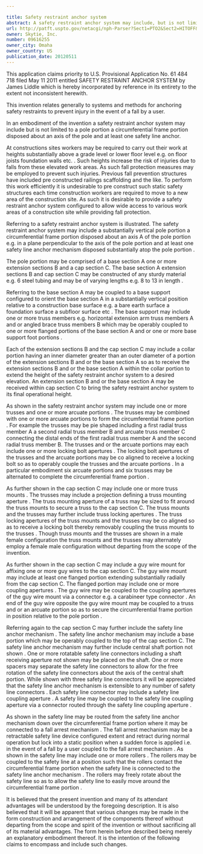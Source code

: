 ```yaml
---

title: Safety restraint anchor system
abstract: A safety restraint anchor system may include, but is not limited to: a pole portion; a circumferential frame portion disposed about an axis of the pole; and at least one safety line anchor.
url: http://patft.uspto.gov/netacgi/nph-Parser?Sect1=PTO2&Sect2=HITOFF&p=1&u=%2Fnetahtml%2FPTO%2Fsearch-adv.htm&r=1&f=G&l=50&d=PALL&S1=09616255&OS=09616255&RS=09616255
owner: Skytie, Inc.
number: 09616255
owner_city: Omaha
owner_country: US
publication_date: 20120511
---
```

This application claims priority to U.S. Provisional Application No. 61 484 718 filed May 11 2011 entitled SAFETY RESTRAINT ANCHOR SYSTEM by James Liddle which is hereby incorporated by reference in its entirety to the extent not inconsistent herewith.

This invention relates generally to systems and methods for anchoring safety restraints to prevent injury in the event of a fall by a user.

In an embodiment of the invention a safety restraint anchor system may include but is not limited to a pole portion a circumferential frame portion disposed about an axis of the pole and at least one safety line anchor.

At constructions sites workers may be required to carry out their work at heights substantially above a grade level or lower floor level e.g. on floor joists foundation walls etc. . Such heights increase the risk of injuries due to falls from these elevated work areas. As such fall protection measures may be employed to prevent such injuries. Previous fall prevention structures have included pre constructed railings scaffolding and the like. To perform this work efficiently it is undesirable to pre construct such static safety structures each time construction workers are required to move to a new area of the construction site. As such it is desirable to provide a safety restraint anchor system configured to allow wide access to various work areas of a construction site while providing fall protection.

Referring to a safety restraint anchor system is illustrated. The safety restraint anchor system may include a substantially vertical pole portion a circumferential frame portion disposed about an axis A of the pole portion e.g. in a plane perpendicular to the axis of the pole portion and at least one safety line anchor mechanism disposed substantially atop the pole portion .

The pole portion may be comprised of a base section A one or more extension sections B and a cap section C. The base section A extension sections B and cap section C may be constructed of any sturdy material e.g. 6 steel tubing and may be of varying lengths e.g. 8 to 13 in length .

Referring to the base section A may be coupled to a base support configured to orient the base section A in a substantially vertical position relative to a construction base surface e.g. a bare earth surface a foundation surface a subfloor surface etc . The base support may include one or more truss members e.g. horizontal extension arm truss members A and or angled brace truss members B which may be operably coupled to one or more flanged portions of the base section A and or one or more base support foot portions .

Each of the extension sections B and the cap section C may include a collar portion having an inner diameter greater than an outer diameter of a portion of the extension sections B and or the base section A so as to receive the extension sections B and or the base section A within the collar portion to extend the height of the safety restraint anchor system to a desired elevation. An extension section B and or the base section A may be received within cap section C to bring the safety restraint anchor system to its final operational height.

As shown in the safety restraint anchor system may include one or more trusses and one or more arcuate portions . The trusses may be combined with one or more arcuate portions to form the circumferential frame portion . For example the trusses may be pie shaped including a first radial truss member A a second radial truss member B and arcuate truss member C connecting the distal ends of the first radial truss member A and the second radial truss member B. The trusses and or the arcuate portions may each include one or more locking bolt apertures . The locking bolt apertures of the trusses and the arcuate portions may be co aligned to receive a locking bolt so as to operably couple the trusses and the arcuate portions . In a particular embodiment six arcuate portions and six trusses may be alternated to complete the circumferential frame portion .

As further shown in the cap section C may include one or more truss mounts . The trusses may include a projection defining a truss mounting aperture . The truss mounting aperture of a truss may be sized to fit around the truss mounts to secure a truss to the cap section C. The truss mounts and the trusses may further include truss locking apertures . The truss locking apertures of the truss mounts and the trusses may be co aligned so as to receive a locking bolt thereby removably coupling the truss mounts to the trusses . Though truss mounts and the trusses are shown in a male female configuration the truss mounts and the trusses may alternately employ a female male configuration without departing from the scope of the invention.

As further shown in the cap section C may include a guy wire mount for affixing one or more guy wires to the cap section C. The guy wire mount may include at least one flanged portion extending substantially radially from the cap section C. The flanged portion may include one or more coupling apertures . The guy wire may be coupled to the coupling apertures of the guy wire mount via a connector e.g. a carabineer type connector . An end of the guy wire opposite the guy wire mount may be coupled to a truss and or an arcuate portion so as to secure the circumferential frame portion in position relative to the pole portion .

Referring again to the cap section C may further include the safety line anchor mechanism . The safety line anchor mechanism may include a base portion which may be operably coupled to the top of the cap section C. The safety line anchor mechanism may further include central shaft portion not shown . One or more rotatable safety line connectors including a shaft receiving aperture not shown may be placed on the shaft. One or more spacers may separate the safety line connectors to allow for the free rotation of the safety line connectors about the axis of the central shaft portion. While shown with three safety line connectors it will be appreciated that the safety line anchor mechanism is extensible to any number of safety line connectors . Each safety line connector may include a safety line coupling aperture . A safety line may be coupled to the safety line coupling aperture via a connector routed through the safety line coupling aperture .

As shown in the safety line may be routed from the safety line anchor mechanism down over the circumferential frame portion where it may be connected to a fall arrest mechanism . The fall arrest mechanism may be a retractable safety line device configured extent and retract during normal operation but lock into a static position when a sudden force is applied i.e. in the event of a fall by a user coupled to the fall arrest mechanism . As shown in the safety line may include one or more rollers . The rollers may be coupled to the safety line at a position such that the rollers contact the circumferential frame portion when the safety line is connected to the safety line anchor mechanism . The rollers may freely rotate about the safety line so as to allow the safety line to easily move around the circumferential frame portion .

It is believed that the present invention and many of its attendant advantages will be understood by the foregoing description. It is also believed that it will be apparent that various changes may be made in the form construction and arrangement of the components thereof without departing from the scope and spirit of the invention or without sacrificing all of its material advantages. The form herein before described being merely an explanatory embodiment thereof. It is the intention of the following claims to encompass and include such changes.

